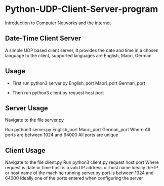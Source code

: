 # Python-UDP-Client-Server-program
Introduction to Computer Networks and the internet

## Date-Time Client Server
A simple UDP based client server, It provides the date and time in a chosen language to the client, supported languages are English, Maori, German

## Usage
* First run python3 server.py English_port Maori_port German_port

* Then run python3 client.py request host port

## Server Usage

Navigate to the file server.py

Run python3 server.py English_port Maori_port German_port
Where
All ports are between 1024 and 64000
All ports are unique

## Client Usage
Navigate to the file client.py
Run python3 client.py request host port
Where
request is date or time
host is a valid IP address or host name
Ideally the IP or host name of the machine running server.py
port is between 1024 and 64000
Ideally one of the ports entered when configuring the server
